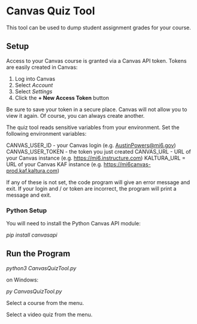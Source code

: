 # Canvas Quiz Tool
This tool can be used to dump student assignment grades for your course.

## Setup
Access to your Canvas course is granted via a Canvas API token.  Tokens are easily created in Canvas:

1. Log into Canvas
2. Select *Account*
3. Select *Settings*
4. Click the **+ New Access Token** button

Be sure to save your token in a secure place.  Canvas will not allow you to view it again.  Of course,
you can always create another.

The quiz tool reads sensitive variables from your environment.  Set the following environment variables:

CANVAS_USER_ID - your Canvas login (e.g. AustinPowers@mi6.gov)
CANVAS_USER_TOKEN - the token you just created
CANVAS_URL - URL of your Canvas instance (e.g. https://mi6.instructure.com)
KALTURA_URL = URL of your Canvas KAF instance (e.g. https://mi6canvas-prod.kaf.kaltura.com)

If any of these is not set, the code program will give an error message and exit.  If your login
and / or token are incorrect, the program will print a message and exit.

### Python Setup
You will need to install the Python Canvas API module:

*pip install canvasapi*

## Run the Program

*python3 CanvasQuizTool.py*

on Windows:

*py CanvasQuizTool.py*

Select a course from the menu.

Select a video quiz from the menu.
